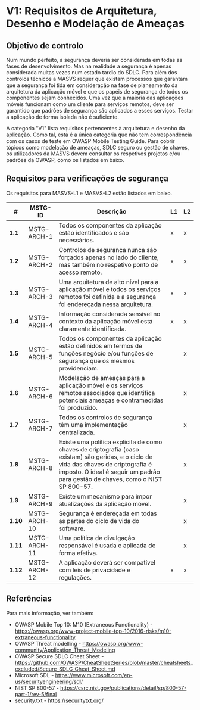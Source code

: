 
# V1: Requisitos de Arquitetura, Desenho e Modelação de Ameaças

## Objetivo de controlo

Num mundo perfeito, a segurança deveria ser considerada em todas as fases de desenvolvimento. Mas na realidade a segurança é apenas considerada muitas vezes num estado tardio do SDLC. Para além dos controlos técnicos a MASVS requer que existam processos que garantam que a segurança foi tida em consideração na fase de planeamento da arquitetura da aplicação móvel e que os papéis de segurança de todos os componentes sejam conhecidos. Uma vez que a maioria das aplicações móveis funcionam como um cliente para serviços remotos, deve ser garantido que padrões de segurança são aplicados a esses serviços. Testar a aplicação de forma isolada não é suficiente.

A categoria "V1" lista requisitos pertencentes à arquitetura e desenho da aplicação. Como tal, esta é a única categoria que não tem correspondência com os casos de teste em OWASP Mobile Testing Guide. Para cobrir tópicos como modelação de ameaças, SDLC seguro ou gestão de chaves, os utilizadores da MASVS devem consultar os respetivos projetos e/ou padrões da OWASP, como os listados em baixo.

## Requisitos para verificações de segurança

Os requisitos para MASVS-L1 e MASVS-L2 estão listados em baixo.

| # | MSTG-ID | Descrição| L1 | L2 |
| -- | ---------- | ---------------------- | - | - |
| **1.1** | MSTG-ARCH-1 | Todos os componentes da aplicação estão identificados e são necessários. | x | x |
| **1.2** | MSTG-ARCH-2 | Controlos de segurança nunca são forçados apenas no lado do cliente, mas também no respetivo ponto de acesso remoto. | x | x |
| **1.3** | MSTG-ARCH-3 | Uma arquitetura de alto nível para a aplicação móvel e todos os serviços remotos foi definida e a segurança foi endereçada nessa arquitetura. | x | x |
| **1.4** | MSTG-ARCH-4 | Informação considerada sensível no contexto da aplicação móvel está claramente identificada. | x | x |
| **1.5** | MSTG-ARCH-5 | Todos os componentes da aplicação estão definidos em termos de funções negócio e/ou funções de segurança que os mesmos providenciam. |  | x |
| **1.6** | MSTG-ARCH-6 | Modelação de ameaças para a aplicação móvel e os serviços remotos associados que identifica potenciais ameaças e contramedidas foi produzido. |  | x |
| **1.7** | MSTG-ARCH-7 | Todos os controlos de segurança têm uma implementação centralizada. |  | x |
| **1.8** | MSTG-ARCH-8 | Existe uma política explicita de como chaves de criptografia (caso existam) são geridas, e o ciclo de vida das chaves de criptografia é imposto. O ideal é seguir um padrão para gestão de chaves, como o NIST SP 800-57. |  | x |
| **1.9** | MSTG-ARCH-9 | Existe um mecanismo para impor atualizações da aplicação móvel. |  | x |
| **1.10** | MSTG-ARCH-10 | Segurança é endereçada em todas as partes do ciclo de vida do software. |  | x |
| **1.11** | MSTG-ARCH-11 | Uma política de divulgação responsável é usada e aplicada de forma efetiva. |  | x |
| **1.12** | MSTG-ARCH-12 | A aplicação deverá ser compatível com leis de privacidade e regulações. | x | x |

## Referências

Para mais informação, ver também:

- OWASP Mobile Top 10: M10 (Extraneous Functionality) - <https://owasp.org/www-project-mobile-top-10/2016-risks/m10-extraneous-functionality>
- OWASP Threat modelling - <https://owasp.org/www-community/Application_Threat_Modeling>
- OWASP Secure SDLC Cheat Sheet - <https://github.com/OWASP/CheatSheetSeries/blob/master/cheatsheets_excluded/Secure_SDLC_Cheat_Sheet.md>
- Microsoft SDL - <https://www.microsoft.com/en-us/securityengineering/sdl/>
- NIST SP 800-57 - <https://csrc.nist.gov/publications/detail/sp/800-57-part-1/rev-5/final>
- security.txt - <https://securitytxt.org/>
